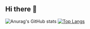 ## Hi there 👋

<!--
**07kashihiro11/07kashihiro11** is a ✨ _special_ ✨ repository because its `README.md` (this file) appears on your GitHub profile.

Here are some ideas to get you started:
- 🔭 I’m currently working on ...
- 🌱 I’m currently learning ...
- 👯 I’m looking to collaborate on ...
- 🤔 I’m looking for help with ...
- 💬 Ask me about ...
- 📫 How to reach me: ...
- 😄 Pronouns: ...
- ⚡ Fun fact: ...
-->
![Anurag's GitHub stats](https://github-readme-stats.vercel.app/api?username=07kashihiro11&show_icons=true&theme=transparent)
[![Top Langs](https://github-readme-stats.vercel.app/api/top-langs/?username=07kashihiro11&layout=compact&theme=radical)](https://github.com/anuraghazra/github-readme-stats)
